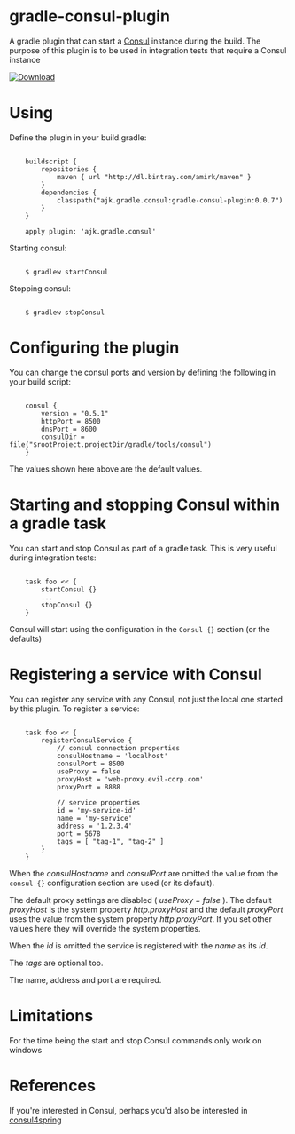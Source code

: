 # gradle-consul-plugin
A gradle plugin that can start a [Consul](https://consul.io) instance during the build. The purpose of this plugin is to
be used in integration tests that require a Consul instance

[ ![Download](https://api.bintray.com/packages/amirk/maven/gradle-consul-plugin/images/download.svg) ](https://bintray.com/amirk/maven/gradle-consul-plugin/_latestVersion)

# Using

Define the plugin in your build.gradle:

```

    buildscript {
        repositories {
            maven { url "http://dl.bintray.com/amirk/maven" }
        }
        dependencies {
            classpath("ajk.gradle.consul:gradle-consul-plugin:0.0.7")
        }
    }

    apply plugin: 'ajk.gradle.consul'
```

Starting consul:

```

    $ gradlew startConsul

```

Stopping consul:

```

    $ gradlew stopConsul
```

# Configuring the plugin

You can change the consul ports and version by defining the following in your build script:

```

    consul {
        version = "0.5.1"
        httpPort = 8500
        dnsPort = 8600
        consulDir = file("$rootProject.projectDir/gradle/tools/consul")
    }

```

The values shown here above are the default values.

# Starting and stopping Consul within a gradle task

You can start and stop Consul as part of a gradle task. This is very useful during integration tests:

```

    task foo << {
        startConsul {}
        ...
        stopConsul {}
    }

```

Consul will start using the configuration in the `Consul {}` section (or the defaults)

# Registering a service with Consul

You can register any service with any Consul, not just the local one started by this plugin. To register a service:

```

    task foo << {
        registerConsulService {
            // consul connection properties
            consulHostname = 'localhost'
            consulPort = 8500
            useProxy = false
            proxyHost = 'web-proxy.evil-corp.com'
            proxyPort = 8888

            // service properties
            id = 'my-service-id'
            name = 'my-service'
            address = '1.2.3.4'
            port = 5678
            tags = [ "tag-1", "tag-2" ]
        }
    }

```

When the *consulHostname* and *consulPort* are omitted the value from the `consul {}` configuration section are used (or
its default).

The default proxy settings are disabled ( *useProxy = false* ). The default *proxyHost* is the system property
*http.proxyHost* and the default *proxyPort* uses the value from the system property *http.proxyPort*. If you set other
values here they will override the system properties.

When the *id* is omitted the service is registered with the *name* as its *id*.

The *tags* are optional too.
 
The name, address and port are required.

# Limitations

For the time being the start and stop Consul commands only work on windows 

# References

If you're interested in Consul, perhaps you'd also be interested in [consul4spring](https://github.com/amirkibbar/plum)